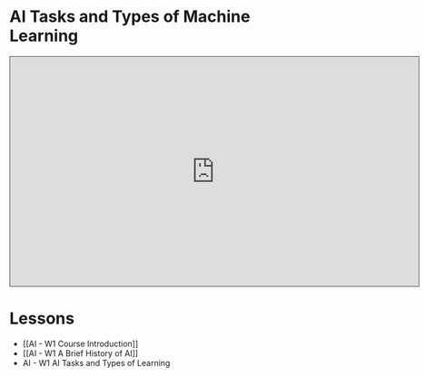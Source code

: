 # AI Tasks and Types of Machine Learning


<iframe src="https://egator.hosted.panopto.com/Panopto/Pages/Embed.aspx?id=6f841154-530c-499c-ae9f-b145010e5e6e&autoplay=false&offerviewer=true&showtitle=true&showbrand=true&captions=false&interactivity=all" height="405" width="720" style="border: 1px solid #464646;" allowfullscreen allow="autoplay" aria-label="Panopto Embedded Video Player"></iframe>

# Lessons
- [[AI - W1 Course Introduction]]
- [[AI - W1 A Brief History of AI]]
- AI - W1 AI Tasks and Types of Learning